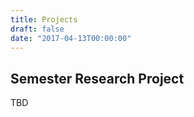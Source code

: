 ```yaml
---
title: Projects
draft: false
date: "2017-04-13T00:00:00"
---
```


## Semester Research Project

TBD
